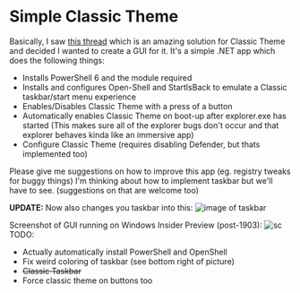 # Simple Classic Theme
Basically, I saw <a href="http://winclassic.boards.net/thread/413/reversibly-enable-disable-classic-powershell">this thread</a> which is an amazing solution for Classic Theme and decided I wanted to create a GUI for it. It's a simple .NET app which does the following things:
<ul>
    <li>Installs PowerShell 6 and the module required</li>
    <li>Installs and configures Open-Shell and StartIsBack to emulate a Classic taskbar/start menu experience</li>
    <li>Enables/Disables Classic Theme with a press of a button</li>
    <li>Automatically enables Classic Theme on boot-up after explorer.exe has started (This makes sure all of the explorer bugs don't occur and that explorer behaves kinda like an immersive app)</li>
    <li>Configure Classic Theme (requires disabling Defender, but thats implemented too)</li>
</ul>
Please give me suggestions on how to improve this app (eg. registry tweaks for buggy things)
I'm thinking about how to implement taskbar but we'll have to see. (suggestions on that are welcome too)

<b>UPDATE:</b> Now also changes you taskbar into this:
<img src="https://i.imgur.com/ocRzYt4.png" style="max-width:100%;" alt="image of taskbar">

Screenshot of GUI running on Windows Insider Preview (post-1903):
<img style="max-width:100%;" alt="sc" src="https://i.imgur.com/mfy1h02.png">
TODO:
<ul>
    <li>Actually automatically install PowerShell and OpenShell</li>
    <li>Fix weird coloring of taskbar (see bottom right of picture)</li>
    <li><strike>Classic Taskbar</strike></li>
    <li>Force classic theme on buttons too</li>
</ul>
